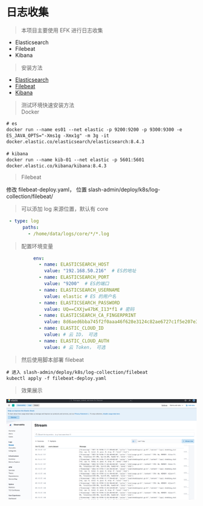 # 日志收集

> 本项目主要使用 EFK 进行日志收集

- Elasticsearch
- Filebeat
- Kibana

> 安装方法

- [Elasticsearch](https://www.elastic.co/guide/en/elasticsearch/reference/current/docker.html)
- [Filebeat](https://www.elastic.co/guide/en/beats/filebeat/current/filebeat-installation-configuration.html)
- [Kibana](https://www.elastic.co/guide/en/kibana/current/docker.html)

> 测试环境快速安装方法 \
> Docker

```shell
# es
docker run --name es01 --net elastic -p 9200:9200 -p 9300:9300 -e ES_JAVA_OPTS="-Xms1g -Xmx1g" -m 3g -it docker.elastic.co/elasticsearch/elasticsearch:8.4.3

# kibana
docker run --name kib-01 --net elastic -p 5601:5601 docker.elastic.co/kibana/kibana:8.4.3
```

> Filebeat

修改 filebeat-deploy.yaml， 位置 slash-admin/deploy/k8s/log-collection/filebeat/
> 可以添加 log 来源位置，默认有 core

```yaml
 - type: log
      paths:
        - /home/data/logs/core/*/*.log
```

> 配置环境变量

```yaml
          env:
            - name: ELASTICSEARCH_HOST   
              value: "192.168.50.216"  # ES的地址
            - name: ELASTICSEARCH_PORT
              value: "9200"  # ES的端口
            - name: ELASTICSEARCH_USERNAME
              value: elastic # ES 的用户名
            - name: ELASTICSEARCH_PASSWORD
              value: UQ==CXXjw47bK_I13*f1 # 密码
            - name: ELASTICSEARCH_CA_FINGERPRINT
              value: 8d6aed6bba745f2f0aaa46f628e3124c82ae6727c1f5e207e3d821ffeefb5e5e # 信任的CA指纹
            - name: ELASTIC_CLOUD_ID 
              value: # 云 ID， 可选
            - name: ELASTIC_CLOUD_AUTH 
              value: # 云 Token， 可选
```

> 然后使用脚本部署 filebeat

```shell
# 进入 slash-admin/deploy/k8s/log-collection/filebeat
kubectl apply -f filebeat-deploy.yaml
```

> 效果展示

![Pic](../../assets/kibana.png)